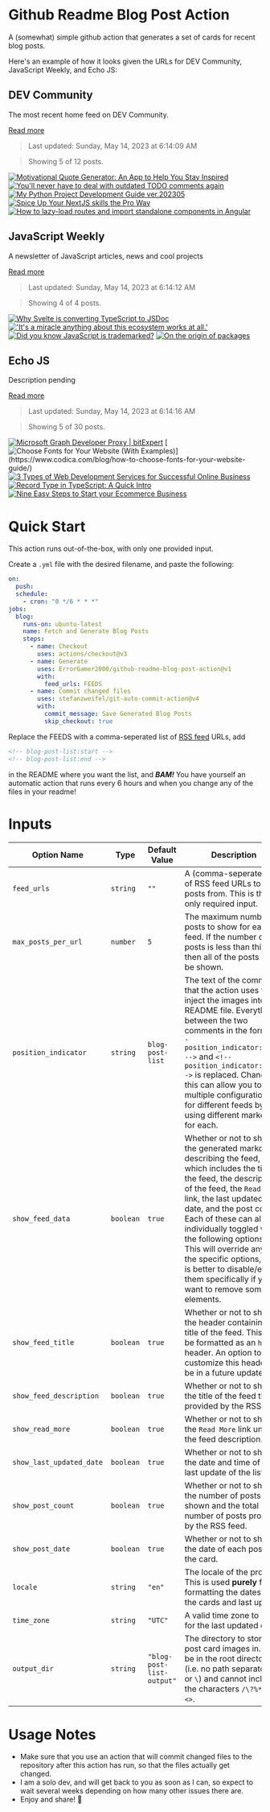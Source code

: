 # Github Readme Blog Post Action

A (somewhat) simple github action that generates a set of cards for recent blog posts.

Here's an example of how it looks given the URLs for DEV Community, JavaScript Weekly, and Echo JS:

<!-- post-list:start -->
## DEV Community

The most recent home feed on DEV Community.

[Read more](https://dev.to)
> Last updated: Sunday, May 14, 2023 at 6:14:09 AM

> Showing 5 of 12 posts.

[![Motivational Quote Generator: An App to Help You Stay Inspired](https://raw.githubusercontent.com/ErrorGamer2000/github-readme-blog-post-action/main/generated_files/DEV_Community/Motivational_Quote_Generator__An_App_to_Help_You_Stay_Inspired.svg)](https://dev.to/abhixsh/motivational-quote-generator-an-app-to-help-you-stay-inspired-5h2h)
[![You'll never have to deal with outdated TODO comments again](https://raw.githubusercontent.com/ErrorGamer2000/github-readme-blog-post-action/main/generated_files/DEV_Community/You'll_never_have_to_deal_with_outdated_TODO_comments_again.svg)](https://dev.to/maxprilutskiy/youll-never-have-to-deal-with-outdated-todo-comments-again-288o)
[![My Python Project Development Guide ver.202305](https://raw.githubusercontent.com/ErrorGamer2000/github-readme-blog-post-action/main/generated_files/DEV_Community/My_Python_Project_Development_Guide_ver.202305.svg)](https://dev.to/fukubaka0825/my-python-project-development-guide-ver202305-2ge5)
[![Spice Up Your NextJS skills the Pro Way](https://raw.githubusercontent.com/ErrorGamer2000/github-readme-blog-post-action/main/generated_files/DEV_Community/Spice_Up_Your_NextJS_skills_the_Pro_Way.svg)](https://dev.to/ashutoshbhadauriya/spice-up-your-nextjs-skills-the-pro-way-16gn)
[![How to lazy-load routes and import standalone components in Angular](https://raw.githubusercontent.com/ErrorGamer2000/github-readme-blog-post-action/main/generated_files/DEV_Community/How_to_lazy-load_routes_and_import_standalone_components_in_Angular.svg)](https://dev.to/railsstudent/how-to-lazy-load-routes-and-import-standalone-components-in-angular-4b1a)


## JavaScript Weekly

A newsletter of JavaScript articles, news and cool projects

[Read more](https://javascriptweekly.com/)
> Last updated: Sunday, May 14, 2023 at 6:14:12 AM

> Showing 4 of 4 posts.

[![Why Svelte is converting TypeScript to JSDoc](https://raw.githubusercontent.com/ErrorGamer2000/github-readme-blog-post-action/main/generated_files/JavaScript_Weekly/Why_Svelte_is_converting_TypeScript_to_JSDoc.svg)](https://javascriptweekly.com/issues/638)
[!['It's a miracle anything about this ecosystem works at all.'](https://raw.githubusercontent.com/ErrorGamer2000/github-readme-blog-post-action/main/generated_files/JavaScript_Weekly/'It's_a_miracle_anything_about_this_ecosystem_works_at_all.'.svg)](https://javascriptweekly.com/issues/637)
[![Did you know JavaScript is trademarked?](https://raw.githubusercontent.com/ErrorGamer2000/github-readme-blog-post-action/main/generated_files/JavaScript_Weekly/Did_you_know_JavaScript_is_trademarked_.svg)](https://javascriptweekly.com/issues/636)
[![On the origin of packages](https://raw.githubusercontent.com/ErrorGamer2000/github-readme-blog-post-action/main/generated_files/JavaScript_Weekly/On_the_origin_of_packages.svg)](https://javascriptweekly.com/issues/635)


## Echo JS

Description pending

[Read more](
http://www.echojs.com
)
> Last updated: Sunday, May 14, 2023 at 6:14:16 AM

> Showing 5 of 30 posts.

[![Microsoft Graph Developer Proxy | bitExpert](https://raw.githubusercontent.com/ErrorGamer2000/github-readme-blog-post-action/main/generated_files/_Echo_JS_/Microsoft_Graph_Developer_Proxy___bitExpert.svg)](https://blog.bitexpert.de/blog/ms_graph_developer_proxy)
[![Choose Fonts for Your Website (With Examples)](https://raw.githubusercontent.com/ErrorGamer2000/github-readme-blog-post-action/main/generated_files/_Echo_JS_/Choose_Fonts_for_Your_Website_(With_Examples).svg)](https://www.codica.com/blog/how-to-choose-fonts-for-your-website-guide/)
[![3 Types of Web Development Services for Successful Online Business](https://raw.githubusercontent.com/ErrorGamer2000/github-readme-blog-post-action/main/generated_files/_Echo_JS_/3_Types_of_Web_Development_Services_for_Successful_Online_Business.svg)](https://www.estatic-infotech.com/blog/post/three-types-of-web-development-services-for-successful-online-business)
[![Record Type in TypeScript: A Quick Intro](https://raw.githubusercontent.com/ErrorGamer2000/github-readme-blog-post-action/main/generated_files/_Echo_JS_/Record_Type_in_TypeScript__A_Quick_Intro.svg)](https://dmitripavlutin.com/typescript-record/)
[![Nine Easy Steps to Start your Ecommerce Business](https://raw.githubusercontent.com/ErrorGamer2000/github-readme-blog-post-action/main/generated_files/_Echo_JS_/Nine_Easy_Steps_to_Start_your_Ecommerce_Business.svg)](https://www.estatic-infotech.com/blog/post/nine-easy-steps-to-start-your-ecommerce-business)


<!-- post-list:end -->

# Quick Start

This action runs out-of-the-box, with only one provided input.

Create a `.yml` file with the desired filename, and paste the following:

```yml
on:
  push:
  schedule:
    - cron: "0 */6 * * *"
jobs:
  blog:
    runs-on: ubuntu-latest
    name: Fetch and Generate Blog Posts
    steps:
      - name: Checkout
        uses: actions/checkout@v3
      - name: Generate
        uses: ErrorGamer2000/github-readme-blog-post-action@v1
        with:
          feed_urls: FEEDS
      - name: Commit changed files
        uses: stefanzweifel/git-auto-commit-action@v4
        with:
          commit_message: Save Generated Blog Posts
          skip_checkout: true
```

Replace the FEEDS with a comma-seperated list of [RSS feed](https://rss.com/blog/how-do-rss-feeds-work/) URLs, add

```md
<!-- blog-post-list:start -->
<!-- blog-post-list:end -->
```

in the README where you want the list, and **_BAM!_** You have yourself an automatic action that runs every 6 hours and when you change any of the files in your readme!

# Inputs

<table>
  <thead>
    <tr>
      <th>Option Name</th>
      <th>Type</th>
      <th>Default Value</th>
      <th>Description</th>
    </tr>
  </thead>
  <tbody>
    <tr>
      <td><code>feed_urls</code></td>
      <td><code>string</code></td>
      <td><code>""</code></td>
      <td>A (comma-seperated) list of RSS feed URLs to load posts from. This is the only required input.</td>
    </tr>
    <tr>
      <td><code>max_posts_per_url</code></td>
      <td><code>number</code></td>
      <td><code>5</code></td>
      <td>The maximum number of posts to show for each feed. If the number of posts is less than this, then all of the posts will be shown.</td>
    </tr>
    <tr>
      <td><code>position_indicator</code></td>
      <td><code>string</code></td>
      <td><code>blog-post-list</code></td>
      <td>The text of the comments that the action uses to inject the images into the README file. Everything between the two comments in the form <code>&lt;!-- position_indicator:start --&gt;</code> and <code>&lt;!-- position_indicator:end --&gt;</code> is replaced. Changing this can allow you to use multiple configurations for different feeds by using different markers for each.</td>
    </tr>
    <tr>
      <td><code>show_feed_data</code></td>
      <td><code>boolean</code></td>
      <td><code>true</code></td>
      <td>Whether or not to show the generated markdown describing the feed, which includes the title of the feed, the description of the feed, the <code>Read More</code> link, the last updated date, and the post count. Each of these can also be individually toggled with the following options. This will override any of the specific options, so it is better to disable/enable them specifically if you want to remove some elements.</td>
    </tr>
    <tr>
      <td><code>show_feed_title</code></td>
      <td><code>boolean</code></td>
      <td><code>true</code></td>
      <td>Whether or not to show the header containing the title of the feed. This will be formatted as an <code>h2</code> header. An option to customize this header will be in a future update.</td>
    </tr>
    <tr>
      <td><code>show_feed_description</code></td>
      <td><code>boolean</code></td>
      <td><code>true</code></td>
      <td>Whether or not to show the title of the feed that is provided by the RSS feed.</td>
    </tr>
    <tr>
      <td><code>show_read_more</code></td>
      <td><code>boolean</code></td>
      <td><code>true</code></td>
      <td>Whether or not to show the <code>Read More</code> link under the feed description.</td>
    </tr>
    <tr>
      <td><code>show_last_updated_date</code></td>
      <td><code>boolean</code></td>
      <td><code>true</code></td>
      <td>Whether or not to show the date and time of the last update of the list.</td>
    </tr>
    <tr>
      <td><code>show_post_count</code></td>
      <td><code>boolean</code></td>
      <td><code>true</code></td>
      <td>Whether or not to show the number of posts shown and the total number of posts provided by the RSS feed.</td>
    </tr>
    <tr>
      <td><code>show_post_date</code></td>
      <td><code>boolean</code></td>
      <td><code>true</code></td>
      <td>Whether or not to show the date of each post on the card.</td>
    </tr>
    <tr>
      <td><code>locale</code></td>
      <td><code>string</code></td>
      <td><code>"en"</code></td>
      <td>The locale of the project. This is used <strong>purely</strong> for formatting the dates of the cards and last update.</td>
    </tr>
    <tr>
      <td><code>time_zone</code></td>
      <td><code>string</code></td>
      <td><code>"UTC"</code></td>
      <td>A valid time zone to use for the last updated date.</td>
    </tr>
    <tr>
      <td><code>output_dir</code></td>
      <td><code>string</code></td>
      <td><code>"blog-post-list-output"</code></td>
      <td>The directory to store the post card images in. Must be in the root directory (i.e. no path separators <code>/</code> or <code>\</code>) and cannot include the characters <code>/\?%*:|"&lt;&gt;</code>.</td>
    </tr>
<!--
    <tr>
      <td><code></code></td>
      <td><cde></cde></td>
      <td><code></code></td>
      <td></td>
    </tr>
-->
  </tbody>
</table>

# Usage Notes

- Make sure that you use an action that will commit changed files to the repository after this action has run, so that the files actually get changed.
- I am a solo dev, and will get back to you as soon as I can, so expect to wait several weeks depending on how many other issues there are.
- Enjoy and share! 🤗
